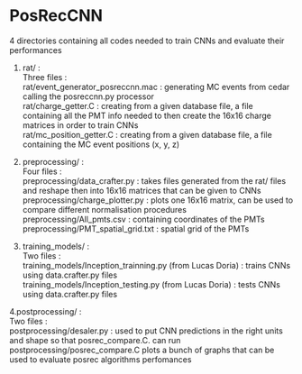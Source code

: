 # PosRecCNN

4 directories containing all codes needed to train CNNs and evaluate their performances

1. rat/ : <br/>
Three files :<br/>
  rat/event_generator_posreccnn.mac : generating MC events from cedar calling the posreccnn.py processor <br/>
  rat/charge_getter.C : creating from a given database file, a file containing all the PMT info needed to then create the 16x16 charge matrices in order to train CNNs <br/>
  rat/mc_position_getter.C : creating from a given database file, a file containing the MC event positions (x, y, z) <br/>

2. preprocessing/ : <br/>
Four files : <br/>
  preprocessing/data_crafter.py : takes files generated from the rat/ files and reshape then into 16x16 matrices that can be given to CNNs <br/>
  preprocessing/charge_plotter.py : plots one 16x16 matrix, can be used to compare different normalisation procedures <br/>
  preprocessing/All_pmts.csv : containing coordinates of the PMTs <br/>
  preprocessing/PMT_spatial_grid.txt : spatial grid of the PMTs <br/>

3. training_models/ : <br/>
Two files : <br/>
  training_models/Inception_trainning.py (from Lucas Doria) : trains CNNs using data.crafter.py files <br/>
  training_models/Inception_testing.py (from Lucas Doria) : tests CNNs using data.crafter.py files <br/>

4.postprocessing/ : <br/>
Two files : <br/>
  postprocessing/desaler.py : used to put CNN predictions in the right units and shape so that posrec_compare.C. can run <br/>
  postprocessing/posrec_compare.C plots a bunch of graphs that can be used to evaluate posrec algorithms perfomances <br/>
